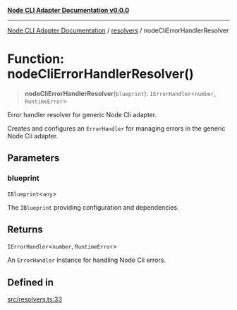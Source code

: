 [**Node CLI Adapter Documentation v0.0.0**](../../README.md)

***

[Node CLI Adapter Documentation](../../modules.md) / [resolvers](../README.md) / nodeCliErrorHandlerResolver

# Function: nodeCliErrorHandlerResolver()

> **nodeCliErrorHandlerResolver**(`blueprint`): `IErrorHandler`\<`number`, `RuntimeError`\>

Error handler resolver for generic Node Cli adapter.

Creates and configures an `ErrorHandler` for managing errors in the generic Node Cli adapter.

## Parameters

### blueprint

`IBlueprint`\<`any`\>

The `IBlueprint` providing configuration and dependencies.

## Returns

`IErrorHandler`\<`number`, `RuntimeError`\>

An `ErrorHandler` instance for handling Node Cli errors.

## Defined in

[src/resolvers.ts:33](https://github.com/stonemjs/node-cli-adapter/blob/51fcc01bbd0eb589538cce80e62e720559e5481a/src/resolvers.ts#L33)
